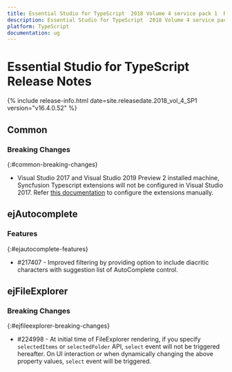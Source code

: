 ```yaml
---
title: Essential Studio for TypeScript  2018 Volume 4 service pack 1  Release Notes  
description: Essential Studio for TypeScript  2018 Volume 4 service pack 1  Release Notes  
platform: TypeScript
documentation: ug
---
```


# Essential Studio for TypeScript  Release Notes  

{% include release-info.html date=site.releasedate.2018_vol_4_SP1  version="v16.4.0.52" %} 






## Common

### Breaking Changes
{:#common-breaking-changes}


* Visual Studio 2017 and Visual Studio 2019 Preview 2 installed machine, Syncfusion Typescript extensions will not be configured in Visual Studio 2017. Refer [this documentation](https://help.syncfusion.com/common/essential-studio/utilities#vsix-installer) to configure the extensions manually. 


## ejAutocomplete

### Features
{:#ejautocomplete-features}

* \#217407 - Improved filtering by providing option to include diacritic characters with suggestion list of AutoComplete control.
## ejFileExplorer

### Breaking Changes
{:#ejfileexplorer-breaking-changes}

* \#224998 - At initial time of FileExplorer rendering, if you specify `selectedItems` or `selectedFolder` API, `select` event will not be triggered hereafter. On UI interaction or when dynamically changing the above property values, `select` event will be triggered.

